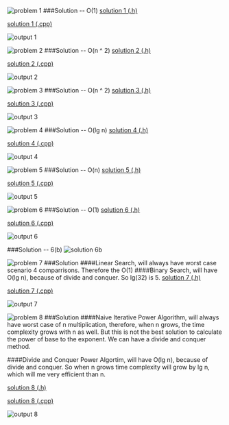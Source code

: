 ![problem 1](https://github.com/cpp-rakesh/DiscreteMathematicsAndItsApplications/blob/master/Chapter_3_Algorithms/3.3_Complexity_Of_Algorithms/Exercises/repo/images/problem_1.jpg)
###Solution -- O(1)
[solution 1 (.h)](https://github.com/cpp-rakesh/DiscreteMathematicsAndItsApplications/tree/master/Chapter_3_Algorithms/3.3_Complexity_Of_Algorithms/Exercises/repo/source/source/inc/Solution_1.h)

[solution 1 (.cpp)](https://github.com/cpp-rakesh/DiscreteMathematicsAndItsApplications/tree/master/Chapter_3_Algorithms/3.3_Complexity_Of_Algorithms/Exercises/repo/source/source/src/Solution_1.cpp)

![output 1](https://github.com/cpp-rakesh/DiscreteMathematicsAndItsApplications/blob/master/Chapter_3_Algorithms/3.3_Complexity_Of_Algorithms/Exercises/repo/images/output_1.jpg)


![problem 2](https://github.com/cpp-rakesh/DiscreteMathematicsAndItsApplications/blob/master/Chapter_3_Algorithms/3.3_Complexity_Of_Algorithms/Exercises/repo/images/problem_2.jpg)
###Solution -- O(n ^ 2)
[solution 2 (.h)](https://github.com/cpp-rakesh/DiscreteMathematicsAndItsApplications/tree/master/Chapter_3_Algorithms/3.3_Complexity_Of_Algorithms/Exercises/repo/source/source/inc/Solution_2.h)

[solution 2 (.cpp)](https://github.com/cpp-rakesh/DiscreteMathematicsAndItsApplications/tree/master/Chapter_3_Algorithms/3.3_Complexity_Of_Algorithms/Exercises/repo/source/source/src/Solution_2.cpp)

![output 2](https://github.com/cpp-rakesh/DiscreteMathematicsAndItsApplications/blob/master/Chapter_3_Algorithms/3.3_Complexity_Of_Algorithms/Exercises/repo/images/output_2.jpg)


![problem 3](https://github.com/cpp-rakesh/DiscreteMathematicsAndItsApplications/blob/master/Chapter_3_Algorithms/3.3_Complexity_Of_Algorithms/Exercises/repo/images/problem_3.jpg)
###Solution -- O(n ^ 2)
[solution 3 (.h)](https://github.com/cpp-rakesh/DiscreteMathematicsAndItsApplications/tree/master/Chapter_3_Algorithms/3.3_Complexity_Of_Algorithms/Exercises/repo/source/source/inc/Solution_3.h)

[solution 3 (.cpp)](https://github.com/cpp-rakesh/DiscreteMathematicsAndItsApplications/tree/master/Chapter_3_Algorithms/3.3_Complexity_Of_Algorithms/Exercises/repo/source/source/src/Solution_3.cpp)

![output 3](https://github.com/cpp-rakesh/DiscreteMathematicsAndItsApplications/blob/master/Chapter_3_Algorithms/3.3_Complexity_Of_Algorithms/Exercises/repo/images/output_3.jpg)


![problem 4](https://github.com/cpp-rakesh/DiscreteMathematicsAndItsApplications/blob/master/Chapter_3_Algorithms/3.3_Complexity_Of_Algorithms/Exercises/repo/images/problem_4.jpg)
###Solution -- O(lg n)
[solution 4 (.h)](https://github.com/cpp-rakesh/DiscreteMathematicsAndItsApplications/tree/master/Chapter_3_Algorithms/3.3_Complexity_Of_Algorithms/Exercises/repo/source/source/inc/Solution_4.h)

[solution 4 (.cpp)](https://github.com/cpp-rakesh/DiscreteMathematicsAndItsApplications/tree/master/Chapter_3_Algorithms/3.3_Complexity_Of_Algorithms/Exercises/repo/source/source/src/Solution_4.cpp)

![output 4](https://github.com/cpp-rakesh/DiscreteMathematicsAndItsApplications/blob/master/Chapter_3_Algorithms/3.3_Complexity_Of_Algorithms/Exercises/repo/images/output_4.jpg)


![problem 5](https://github.com/cpp-rakesh/DiscreteMathematicsAndItsApplications/blob/master/Chapter_3_Algorithms/3.3_Complexity_Of_Algorithms/Exercises/repo/images/problem_5.jpg)
###Solution -- O(n)
[solution 5 (.h)](https://github.com/cpp-rakesh/DiscreteMathematicsAndItsApplications/tree/master/Chapter_3_Algorithms/3.3_Complexity_Of_Algorithms/Exercises/repo/source/source/inc/Solution_5.h)

[solution 5 (.cpp)](https://github.com/cpp-rakesh/DiscreteMathematicsAndItsApplications/tree/master/Chapter_3_Algorithms/3.3_Complexity_Of_Algorithms/Exercises/repo/source/source/src/Solution_5.cpp)

![output 5](https://github.com/cpp-rakesh/DiscreteMathematicsAndItsApplications/blob/master/Chapter_3_Algorithms/3.3_Complexity_Of_Algorithms/Exercises/repo/images/output_5.jpg)


![problem 6](https://github.com/cpp-rakesh/DiscreteMathematicsAndItsApplications/blob/master/Chapter_3_Algorithms/3.3_Complexity_Of_Algorithms/Exercises/repo/images/problem_6.jpg)
###Solution -- O(1)
[solution 6 (.h)](https://github.com/cpp-rakesh/DiscreteMathematicsAndItsApplications/tree/master/Chapter_3_Algorithms/3.3_Complexity_Of_Algorithms/Exercises/repo/source/source/inc/Solution_6.h)

[solution 6 (.cpp)](https://github.com/cpp-rakesh/DiscreteMathematicsAndItsApplications/tree/master/Chapter_3_Algorithms/3.3_Complexity_Of_Algorithms/Exercises/repo/source/source/src/Solution_6.cpp)

![output 6](https://github.com/cpp-rakesh/DiscreteMathematicsAndItsApplications/blob/master/Chapter_3_Algorithms/3.3_Complexity_Of_Algorithms/Exercises/repo/images/output_6.jpg)

###Solution -- 6(b)
![solution 6b](https://github.com/cpp-rakesh/DiscreteMathematicsAndItsApplications/blob/master/Chapter_3_Algorithms/3.3_Complexity_Of_Algorithms/Exercises/repo/images/solution_6_b.jpg)


![problem 7](https://github.com/cpp-rakesh/DiscreteMathematicsAndItsApplications/blob/master/Chapter_3_Algorithms/3.3_Complexity_Of_Algorithms/Exercises/repo/images/problem_7.jpg)
###Solution
####Linear Search, will always have worst case scenario 4 comparrisons. Therefore the O(1)
####Binary Search, will have O(lg n), because of divide and conquer. So lg(32) is 5.
[solution 7 (.h)](https://github.com/cpp-rakesh/DiscreteMathematicsAndItsApplications/tree/master/Chapter_3_Algorithms/3.3_Complexity_Of_Algorithms/Exercises/repo/source/source/inc/Solution_7.h)

[solution 7 (.cpp)](https://github.com/cpp-rakesh/DiscreteMathematicsAndItsApplications/tree/master/Chapter_3_Algorithms/3.3_Complexity_Of_Algorithms/Exercises/repo/source/source/src/Solution_7.cpp)

![output 7](https://github.com/cpp-rakesh/DiscreteMathematicsAndItsApplications/blob/master/Chapter_3_Algorithms/3.3_Complexity_Of_Algorithms/Exercises/repo/images/output_7.jpg)


![problem 8](https://github.com/cpp-rakesh/DiscreteMathematicsAndItsApplications/blob/master/Chapter_3_Algorithms/3.3_Complexity_Of_Algorithms/Exercises/repo/images/problem_8.jpg)
###Solution
####Naive Iterative Power Algorithm, will always have worst case of n multiplication,
therefore, when n grows, the time complexity grows with n as well. But this is not the best solution
to calculate the power of base to the exponent. We can have a divide and conquer method.

####Divide and Conquer Power Algortim, will have O(lg n), because of divide and conquer. So when n grows
time complexity will grow by lg n, which will me very efficient than n.

[solution 8 (.h)](https://github.com/cpp-rakesh/DiscreteMathematicsAndItsApplications/tree/master/Chapter_3_Algorithms/3.3_Complexity_Of_Algorithms/Exercises/repo/source/source/inc/Solution_8.h)

[solution 8 (.cpp)](https://github.com/cpp-rakesh/DiscreteMathematicsAndItsApplications/tree/master/Chapter_3_Algorithms/3.3_Complexity_Of_Algorithms/Exercises/repo/source/source/src/Solution_8.cpp)

![output 8](https://github.com/cpp-rakesh/DiscreteMathematicsAndItsApplications/blob/master/Chapter_3_Algorithms/3.3_Complexity_Of_Algorithms/Exercises/repo/images/output_8.jpg)


